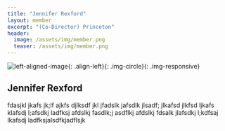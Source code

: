 ```yaml
---
title: "Jennifer Rexford"
layout: member
excerpt: "(Co-Director) Princeton"
header:
  image: /assets/img/member.png
  teaser: /assets/img/member.png
---
```

![left-aligned-image](../../assets/img/jen.jpg){: .align-left}{: .img-circle}{: .img-responsive} 
## Jennifer Rexford

fdasjkl jkafs jk;lf ajkfs djlksdf jkl jfadslk jafsdlk jlsadf; jlkafsd jlkfsd ljkafs klafsdj l;afsdkj ladfksj afdslkj fasdlk;j asdflkj afdslkj fdsalk jlafsdkj l;kdfsaj lkafsdj ladfksjalsdfkjadflsjk
